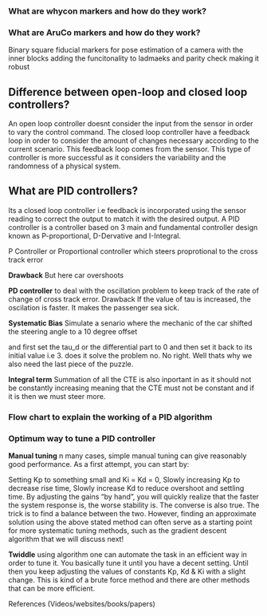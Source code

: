 ### What are whycon markers and how do they work?


### What are AruCo markers and how do they work?
Binary square fiducial markers for pose estimation of a camera with the inner blocks adding the funcitonality to ladmaeks and parity check making it robust


## Difference between open-loop and closed loop controllers?

An open loop controller doesnt consider the input from the sensor in order to vary the control command. The closed loop controller have a feedback loop in order to consider the amount of changes necessary according to the current scenario. This feedback loop comes from the sensor. This type of controller is more successful as it considers the variability and the randomness of a physical system. 


## What are PID controllers?
Its a closed loop controller i.e feedback is incorporated using the sensor reading to correct the output to match it with the desired output. A PID controller is a controller based on 3 main and fundamental controller design known as P-proportional, D-Dervative and I-Integral. 

P Controller or Proportional controller which steers proprotional to the cross track error

**Drawback**
But here car overshoots

**PD controller**
to deal with the oscillation problem to keep track of the rate of change of cross track error. 
Drawback
If the value of tau is increased, the oscilation is faster. It makes the passenger sea sick.

**Systematic Bias**
Simulate a senario where the mechanic of the car shifted the steering angle to a 10 degree offset

and first set the tau_d or the differential part to 0 and then set it back to its initial value i.e 3. does it solve the problem no. No right. Well thats why we also need the last piece of the puzzle.

**Integral term**
Summation of all the CTE is also inportant in as it should not be constantly increasing meaning that the CTE must not be constant and if it is then we must steer more.




### Flow chart to explain the working of a PID algorithm





### Optimum way to tune a PID controller
**Manual tuning**
n many cases, simple manual tuning can give reasonably good performance. As a first attempt, you can start by:

Setting Kp to something small and Ki = Kd = 0,
Slowly increasing Kp to decrease rise time,
Slowly increase Kd to reduce overshoot and settling time.
By adjusting the gains “by hand”, you will quickly realize that the faster the system response is, the worse stability is. The converse is also true. The trick is to find a balance between the two. However, finding an approximate solution using the above stated method can often serve as a starting point for more systematic tuning methods, such as the gradient descent algorithm that we will discuss next!



**Twiddle** 
using algorithm one can automate the task in an efficient way in order to tune it. You basically tune it until you have a decent setting. Until then you keep adjusting the values of constants Kp, Kd & Ki with a slight change. This is kind of a brute force method and there are other methods that can be more efficient. 
 



References (Videos/websites/books/papers)


